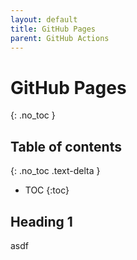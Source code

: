 ```yaml
---
layout: default
title: GitHub Pages
parent: GitHub Actions
---
```


# GitHub Pages
{: .no_toc }

## Table of contents
{: .no_toc .text-delta }

- TOC
{:toc}

## Heading 1
asdf

